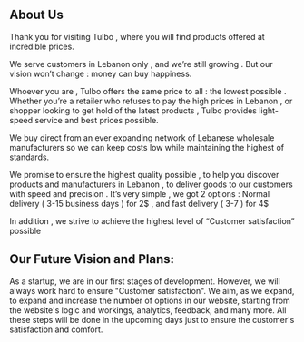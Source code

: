 ## About Us

Thank you for visiting Tulbo , where you will find products offered at incredible prices.

We serve customers in Lebanon only , and we’re still growing . But our vision won’t change : money can buy happiness.

Whoever you are , Tulbo offers the same price to all : the lowest possible . Whether you’re a retailer who refuses to pay the high prices in Lebanon , or shopper looking to get hold of the latest products , Tulbo provides light-speed service and best prices possible.

We buy direct from an ever expanding network of Lebanese wholesale manufacturers so we can keep costs low while maintaining the highest of standards.

We promise to ensure the highest quality possible , to help you discover products and manufacturers in Lebanon , to deliver goods to our customers with speed and precision . It’s very simple , we got 2 options : Normal delivery ( 3-15 business days ) for 2$ , and fast delivery ( 3-7 ) for 4$

In addition , we strive to achieve the highest level of “Customer satisfaction” possible

## Our Future Vision and Plans:

As a startup, we are in our first stages of development. However, we will always work hard to ensure "Customer satisfaction". We aim, as we expand, to expand and increase the number of options in our website, starting from the website's logic and workings, analytics, feedback, and many more. All these steps will be done in the upcoming days just to ensure the customer's satisfaction and comfort.